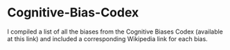 # Cognitive-Bias-Codex
I compiled a list of all the biases from the Cognitive Biases Codex (available at this link) and included a corresponding Wikipedia link for each bias.
